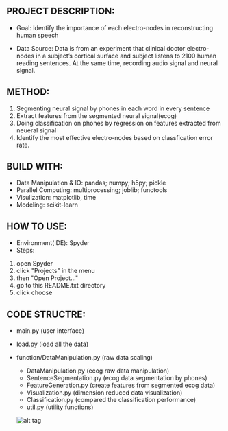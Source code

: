 ## PROJECT DESCRIPTION:
* Goal: Identify the importance of each electro-nodes in reconstructing human speech

* Data Source: Data is from an experiment that clinical doctor electro-nodes in a subject’s cortical surface and subject listens to 2100 human reading sentences. At the same time, recording audio signal and neural signal. 

## METHOD: 
1. Segmenting neural signal by phones in each word in every sentence
2. Extract features from the segmented neural signal(ecog)
3. Doing classification on phones by regression on features extracted from neueral signal 
4. Identify the most effective electro-nodes based on classfication error rate.

## BUILD WITH:
* Data Manipulation & IO: pandas; numpy; h5py; pickle 
* Parallel Computing: multiprocessing; joblib; functools
* Visulization: matplotlib, time
* Modeling: scikit-learn



## HOW TO USE:
* Environment(IDE): Spyder
* Steps:
1. open Spyder
2. click "Projects" in the menu
3. then "Open Project..."
4. go to this README.txt directory
5. click choose


## CODE STRUCTRE:
* main.py (user interface)
* load.py (load all the data)
* function/DataManipulation.py (raw data scaling)
  * DataManipulation.py (ecog raw data manipulation)
  * SentenceSegmentation.py (ecog data segmentation by phones)
  * FeatureGeneration.py (create features from segmented ecog data)
  * Visualization.py (dimension reduced data visualization)
  * Classification.py (compared the classification performance)
  * util.py (utility functions)
  
  ![alt tag](https://cloud.githubusercontent.com/assets/14370804/24130437/740b0a7e-0db6-11e7-9bb8-dc60418d2727.png)


